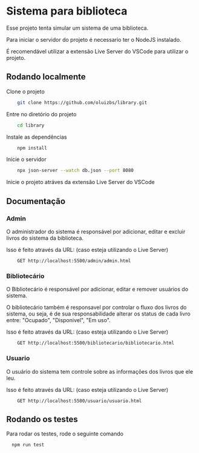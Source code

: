 
# Sistema para biblioteca

Esse projeto tenta simular um sistema de uma biblioteca.

Para iniciar o servidor do projeto é necessario ter o NodeJS instalado.

É recomendável utilizar a extensão Live Server do VSCode para utilizar o projeto.

## Rodando localmente

Clone o projeto

```bash
    git clone https://github.com/oluizbs/library.git
```

Entre no diretório do projeto

```bash
    cd library
```

Instale as dependências

```bash
    npm install
```

Inicie o servidor

```bash
    npx json-server --watch db.json --port 8080
```

Inicie o projeto atráves da extensão Live Server do VSCode

## Documentação

### Admin

O administrador do sistema é responsável por adicionar, editar e excluir livros do sistema da biblioteca.

Isso é feito através da URL: (caso esteja utilizando o Live Server)

```HTTP
    GET http://localhost:5500/admin/admin.html
```  

### Bibliotecário

O Bibliotecário é responsável por adicionar, editar e remover usuários do sistema.

O bibliotecário também é responsavel por controlar o fluxo dos livros do sistema, ou seja, é de sua responsabilidade alterar os status de cada livro entre: "Ocupado", "Disponivel", "Em uso".

Isso é feito através da URL: (caso esteja utilizando o Live Server)

```HTTP
    GET http://localhost:5500/bibliotecario/bibliotecario.html
```  

### Usuario

O usuário do sistema tem controle sobre as informações dos livros que ele leu.

Isso é feito através da URL: (caso esteja utilizando o Live Server)

```HTTP
    GET http://localhost:5500/usuario/usuario.html
```

## Rodando os testes

Para rodar os testes, rode o seguinte comando

```bash
  npm run test
```
